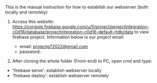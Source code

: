 This is the manual instruction for how to establish our webserver (both locally and remotely)

1. Access this website: https://console.firebase.google.com/u/5/project/projectintegration-c0d16/database/projectintegration-c0d16-default-rtdb/data 
   to view firebase project.
   Information below is our project email:
   - email: projectg72022@gmail.com
   - password: 

2. After cloning the whole folder (Front-end) to PC, open cmd and type:
  - 'firebase serve': establish webserver locally
  - 'firebase deploy': establish webserver remotely
 
